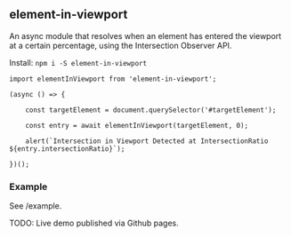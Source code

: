 ## element-in-viewport

An async module that resolves when an element has entered the viewport at a certain percentage, using the Intersection Observer API.


Install:
`npm i -S element-in-viewport`

```
import elementInViewport from 'element-in-viewport';

(async () => {

    const targetElement = document.querySelector('#targetElement');

    const entry = await elementInViewport(targetElement, 0);

    alert(`Intersection in Viewport Detected at IntersectionRatio ${entry.intersectionRatio}`);

})();
```


### Example

See /example.

TODO: Live demo published via Github pages.
